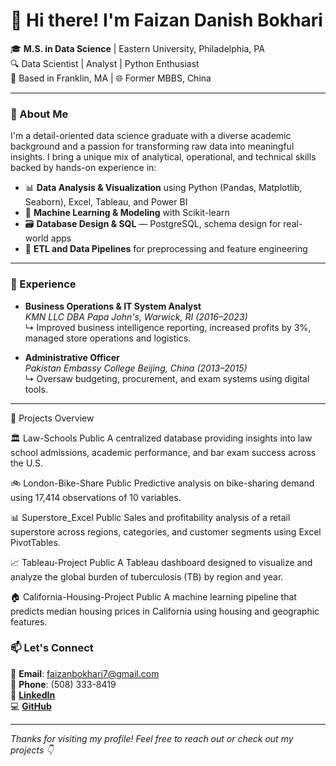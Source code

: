 # 👋 Hi there! I'm Faizan Danish Bokhari

🎓 **M.S. in Data Science** | Eastern University, Philadelphia, PA  
🔍 Data Scientist | Analyst | Python Enthusiast  
📍 Based in Franklin, MA | 🌐 Former MBBS, China  

---

### 🚀 About Me

I'm a detail-oriented data science graduate with a diverse academic background and a passion for transforming raw data into meaningful insights. I bring a unique mix of analytical, operational, and technical skills backed by hands-on experience in:

- 📊 **Data Analysis & Visualization** using Python (Pandas, Matplotlib, Seaborn), Excel, Tableau, and Power BI  
- 🧠 **Machine Learning & Modeling** with Scikit-learn  
- 🗃️ **Database Design & SQL** — PostgreSQL, schema design for real-world apps  
- 🔄 **ETL and Data Pipelines** for preprocessing and feature engineering  

---

### 💼 Experience

- **Business Operations & IT System Analyst**  
  *KMN LLC DBA Papa John's, Warwick, RI (2016–2023)*  
  ↳ Improved business intelligence reporting, increased profits by 3%, managed store operations and logistics.

- **Administrative Officer**  
  *Pakistan Embassy College Beijing, China (2013–2015)*  
  ↳ Oversaw budgeting, procurement, and exam systems using digital tools.

---

📂 Projects Overview

🏛 Law-Schools Public
A centralized database providing insights into law school admissions, academic performance, and bar exam success across the U.S.


🚲 London-Bike-Share Public
Predictive analysis on bike-sharing demand using 17,414 observations of 10 variables. 


📊 Superstore_Excel Public
Sales and profitability analysis of a retail superstore across regions, categories, and customer segments using Excel PivotTables.

📈 Tableau-Project Public
A Tableau dashboard designed to visualize and analyze the global burden of tuberculosis (TB) by region and year.


🏠 California-Housing-Project Public
A machine learning pipeline that predicts median housing prices in California using housing and geographic features.

### 📫 Let's Connect

📧 **Email**: faizanbokhari7@gmail.com  
📱 **Phone**: (508) 333-8419  
🔗 [**LinkedIn**](https://www.linkedin.com/in/faizan-bokhari/)  
💻 [**GitHub**](https://github.com/fbokhari7)

---

*Thanks for visiting my profile! Feel free to reach out or check out my projects 👇*


<!---
fbokhari7/fbokhari7 is a ✨ special ✨ repository because its `README.md` (this file) appears on your GitHub profile.
You can click the Preview link to take a look at your changes.
--->
